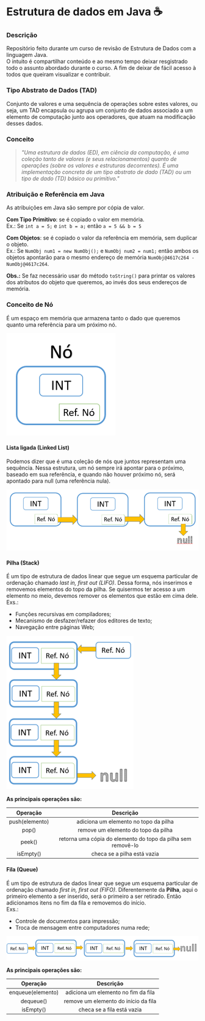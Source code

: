 # Estrutura de dados em Java  :coffee:

### Descrição  

Repositório feito durante um curso de revisão de Estrutura de Dados com a linguagem Java.  
O intuito é compartilhar conteúdo e ao mesmo tempo deixar resgistrado todo o assunto abordado durante o curso. A fim de deixar de fácil acesso à todos que queiram visualizar e contribuir.

### Tipo Abstrato de Dados (TAD)  

Conjunto de valores e uma sequência de operações sobre estes valores, ou seja, um TAD encapsula ou agrupa um conjunto de dados associado a um elemento de computação junto aos operadores, que atuam na modificação desses dados.

### Conceito  

> *"Uma estrutura de dados (ED), em ciência da computação, é uma coleção tanto de valores (e seus  relacionamentos) quanto de operações (sobre os valores e estruturas decorrentes). É uma implementação concreta de um tipo abstrato de dado (TAD) ou um tipo de dado (TD) básico ou primitivo."*

### Atribuição e Referência em Java  

As atribuições em Java são sempre por cópia de valor.  

**Com Tipo Primitivo**: se é copiado o valor em memória.  
Ex.: Se `int a = 5;` e `int b = a;` então `a = 5 && b = 5`  

**Com Objetos**: se é copiado o valor da referência em memória, sem duplicar o objeto.  
Ex.: Se `NumObj num1 = new NumObj();` e `NumObj num2 = num1;` então ambos os objetos apontarão para o mesmo endereço de memória `NumObj@4617c264 - NumObj@4617c264`.  

**Obs.:** Se faz necessário usar do método `toString()` para printar os valores dos atributos do objeto que queremos, ao invés dos seus endereços de memória.  

### Conceito de Nó  

É um espaço em memória que armazena tanto o dado que queremos quanto uma referência para um próximo nó.  

![Conceito de nó](img/no.png)  

#### Lista ligada (Linked List)  

Podemos dizer que é uma coleção de nós que juntos representam uma sequência. Nessa estrutura, um nó sempre irá apontar para o próximo, baseado em sua referência, e quando não houver próximo nó, será apontado para null (uma referência nula).

![Lista encadeada](img/lista-encadeada.png)  

#### Pilha (Stack)  

É um tipo de estrutura de dados linear que segue um esquema particular de ordenação chamado *last in, first out (LIFO)*. Dessa forma, nós inserimos e removemos elementos do topo da pilha. Se quisermos ter acesso a um elemento no meio, devemos remover os elementos que estão em cima dele.  
Exs.:  
- Funções recursivas em compiladores;  
- Mecanismo de desfazer/refazer dos editores de texto;  
- Navegação entre páginas Web;  

![Pilha](img/pilha.png)  

**As principais operações são:**  

|    Operação    |                           Descrição                          |
|:--------------:|:------------------------------------------------------------:|
| push(elemento) |             adiciona um elemento no topo da pilha            |
|      pop()     |              remove um elemento do topo da pilha             |
|     peek()     | retorna uma cópia do elemento do topo da pilha sem removê-lo |
|    isEmpty()   |                  checa se a pilha está vazia                 |  

#### Fila (Queue)  

É um tipo de estrutura de dados linear que segue um esquema particular de ordenação chamado *first in, first out (FIFO)*. Diferentemente da **Pilha**, aqui o primeiro elemento a ser inserido, será o primeiro a ser retirado. Então adicionamos itens no fim da fila e removemos do início.  
Exs.:  
- Controle de documentos para impressão;  
- Troca de mensagem entre computadores numa rede;  

![Fila](img/fila.png)   

**As principais operações são:**  

|      Operação     |               Descrição              |
|:-----------------:|:------------------------------------:|
| enqueue(elemento) |  adiciona um elemento no fim da fila |
|     dequeue()     | remove um elemento do início da fila |
|     isEmpty()     |      checa se a fila está vazia      |